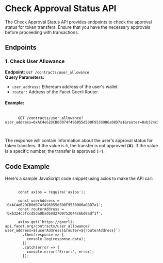  <h1>Check Approval Status API</h1>

  <p>
    The Check Approval Status API provides endpoints to check the approval status for token transfers.
    Ensure that you have the necessary approvals before proceeding with transactions.
  </p>

  <h2>Endpoints</h2>

  <h3>1. Check User Allowance</h3>
  <p>
    <strong>Endpoint:</strong> <code>GET /contracts/user_allowance</code><br>
    <strong>Query Parameters:</strong>
    <ul>
      <li><code>user_address:</code> Ethereum address of the user's wallet.</li>
      <li><code>router:</code> Address of the Facet Goerli Router.</li>
    </ul>
  </p>

  <h4>Example:</h4>
  <pre>
    <code>
      GET /contracts/user_allowance?user_address=0xAC4e62DCB0d074f496055d500F9530986a08D7a1&router=0xb324c3fccd5da0bad69d2709752044c6bd9adf1f
    </code>
  </pre>

  <p>
    The response will contain information about the user's approval status for token transfers.
    If the value is <code>0</code>, the transfer is not approved (❌).
    If the value is a specific number, the transfer is approved (✅).
  </p>

  <h2>Code Example</h2>
  <p>
    Here's a sample JavaScript code snippet using axios to make the API call:
  </p>

  <pre>
    <code>
      const axios = require('axios');

      const userAddress = '0xAC4e62DCB0d074f496055d500F9530986a08D7a1';
      const routerAddress = '0xb324c3fccd5da0bad69d2709752044c6bd9adf1f';

      axios.get(`https://goerli-api.facet.org/contracts/user_allowance?user_address=${userAddress}&router=${routerAddress}`)
        .then(response => {
          console.log(response.data);
        })
        .catch(error => {
          console.error('Error:', error);
        });
    </code>
  </pre>
